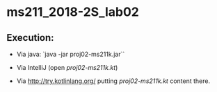 # ms211_2018-2S_lab02

## Execution:

- Via java:
`java -jar proj02-ms211k.jar``

- Via IntelliJ (open *proj02-ms211k.kt*)

- Via http://try.kotlinlang.org/ putting *proj02-ms211k.kt* content there.

